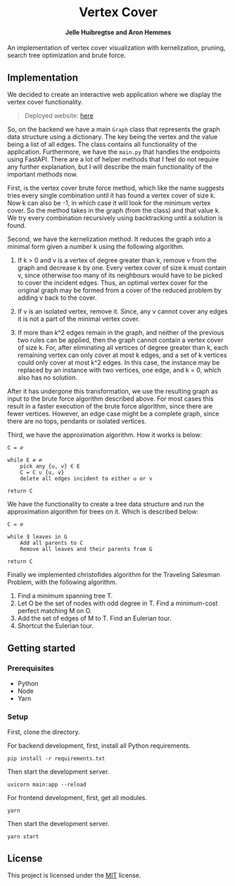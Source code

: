 <p align="center">
  <h1 align="center">Vertex Cover</h1>
  <h4 align="center">
  <strong>Jelle Huibregtse and Aron Hemmes</strong>
  </h4>
</p>

An implementation of vertex cover visualization with kernelization, pruning, search tree optimization and brute force.

## Implementation

We decided to create an interactive web application where we display the vertex cover functionality.

> Deployed website: [here](https://vertex.radiationservers.com/)

So, on the backend we have a main `Graph` class that represents the graph data structure using a dictionary. The key
being the vertex and the value being a list of all edges. The class contains all functionality of the application.
Furthermore, we have the `main.py` that handles the endpoints using FastAPI. There are a lot of helper methods that I
feel do not require any further explanation, but I will describe the main functionality of the important methods now.

First, is the vertex cover brute force method, which like the name suggests tries every single combination until it has
found a vertex cover of size k. Now k can also be -1, in which case it will look for the minimum vertex cover. So the
method takes in the graph (from the class) and that value k. We try every combination recursively using backtracking
until a solution is found.

Second, we have the kernelization method. It reduces the graph into a minimal form given a number k using the following
algorithm.

1. If k > 0 and v is a vertex of degree greater than k, remove v from the graph and decrease k by one. Every vertex
   cover of size k must contain v, since otherwise too many of its neighbours would have to be picked to cover the
   incident edges. Thus, an optimal vertex cover for the original graph may be formed from a cover of the reduced
   problem by adding v back to the cover.

2. If v is an isolated vertex, remove it. Since, any v cannot cover any edges it is not a part of the minimal vertex
   cover.

3. If more than k^2 edges remain in the graph, and neither of the previous two rules can be applied, then the graph
   cannot contain a vertex cover of size k. For, after eliminating all vertices of degree greater than k, each remaining
   vertex can only cover at most k edges, and a set of k vertices could only cover at most k^2 edges. In this case, the
   instance may be replaced by an instance with two vertices, one edge, and k = 0, which also has no solution.

After it has undergone this transformation, we use the resulting graph as input to the brute force algorithm described
above. For most cases this result in a faster execution of the brute force algorithm, since there are fewer vertices.
However, an edge case might be a complete graph, since there are no tops, pendants or isolated vertices.

Third, we have the approximation algorithm. How it works is below:

```
C = ∅

while E ≠ ∅
    pick any {u, v} ∈ E
    C = C ∪ {u, v}
    delete all edges incident to either u or v

return C
```

We have the functionality to create a tree data structure and run the approximation algorithm for trees on it.
Which is described below:

```
C = ∅

while ∃	leaves in G
    Add all parents to C
    Remove all leaves and their parents from G

return C
```
Finally we implemented christofides algorithm for the Traveling Salesman Problem, with the following algorithm.
1. Find a minimum spanning tree T.
2. Let O be the set of nodes with odd degree in T. Find a minimum-cost perfect matching M on O.
3. Add the set of edges of M to T. Find an Eulerian tour.
4. Shortcut the Eulerian tour.

## Getting started

### Prerequisites

- Python
- Node
- Yarn

### Setup

First, clone the directory.

For backend development, first, install all Python requirements.

```commandline
pip install -r requirements.txt
```

Then start the development server.

```commandline
uvicorn main:app --reload
```

For frontend development, first, get all modules.

```commandline
yarn
```

Then start the development server.

```commandline
yarn start
```

## License

This project is licensed under the [MIT](https://opensource.org/licenses/MIT) license.
